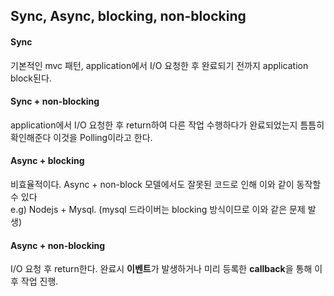## Sync, Async, blocking, non-blocking
#### Sync
기본적인 mvc 패턴, application에서 I/O 요청한 후 완료되기 전까지 application block된다.
#### Sync + non-blocking
application에서 I/O 요청한 후 return하여 다른 작업 수행하다가 완료되었는지 틈틈히 확인해준다 이것을 Polling이라고 한다.
#### Async + blocking
비효율적이다. Async + non-block 모델에서도 잘못된 코드로 인해 이와 같이 동작할 수 있다<br>
e.g) Nodejs + Mysql. (mysql 드라이버는 blocking 방식이므로 이와 같은 문제 발생)
#### **Async + non-blocking**
I/O 요청 후 return한다. 완료시 **이벤트**가 발생하거나 미리 등록한 **callback**을 통해 이후 작업 진행.
